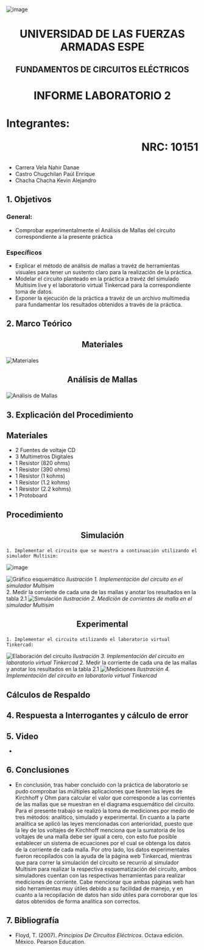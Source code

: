 ![image](https://user-images.githubusercontent.com/93786746/140656495-1e9017c5-1622-4145-a547-0ebbe5014f3d.png)
# <p align=center> UNIVERSIDAD DE LAS FUERZAS ARMADAS ESPE 
## <p align=center> FUNDAMENTOS DE CIRCUITOS ELÉCTRICOS
# <p align=center>  INFORME LABORATORIO 2
# Integrantes: <p align=right> NRC: 10151
* Carrera Vela Nahir Danae
* Castro Chugchilan Paúl Enrique
* Chacha Chacha Kevin Alejandro
## 1. Objetivos
  ### General: 
  * Comprobar experimentalmente el Análisis de Mallas del circuito correspondiente a la presente práctica
  ### Específicos
  * Explicar el método de análisis de mallas a travéz de herramientas visuales para tener un sustento claro para la realización de la práctica.
  * Modelar el circuito planteado en la práctica a travéz del simulado Multisim live y el laboratorio virtual Tinkercad para la correspondiente toma de datos.
  * Exponer la ejecución de la práctica a travéz de un archivo multimedia para fundamentar los resultados obtenidos a través de la práctica.
## 2. Marco Teórico
  ## <p align=center> Materiales
  ![Materiales](https://user-images.githubusercontent.com/93829962/142961043-0ba46bdf-ad7e-419f-a598-2b771f777815.jpeg)
  ## <p align=center> Análisis de Mallas
  ![Análisis de Mallas](https://user-images.githubusercontent.com/93829962/142961052-fc86c13f-a7a9-4fb3-b145-d71967c828a8.jpeg)
## 3. Explicación del Procedimiento
   ## Materiales
  * 2 Fuentes de voltaje CD
  * 3 Multímetros Digitales
  * 1 Resistor (820 ohms)
  * 1 Resistor (390 ohms)
  * 1 Resistor (1 kohms)
  * 1 Resistor (1.2 kohms)
  * 1 Resistor (2.2 kohms)
  * 1 Protoboard
   ## Procedimiento
## <p align=center> Simulación
  
    1. Implementar el circuito que se muestra a continuación utilizando el simulador Multisim:
![image](https://user-images.githubusercontent.com/93786746/142958589-63f89954-5ec2-4ab4-9a5c-6201bbfd04b6.png)

![Gráfico  esquemático](https://user-images.githubusercontent.com/93786746/142958657-6cec8399-f53d-4a44-a970-2cd37152ee87.PNG)
_Ilustración 1. Implementación del circuito en el simulador Multisim_  
    2. Medir la corriente de cada una de las mallas y anotar los resultados en la tabla 2.1
 ![Simulación](https://user-images.githubusercontent.com/93786746/142958796-82f6b357-4a81-4bf9-8c40-1ddbd4edd142.PNG)
_Ilustración 2. Medición de corrientes de malla en el simulador Multisim_
## <p align=center> Experimental
    1. Implementar el circuito utilizando el laboratorio virtual Tinkercad:
![Elaboración del circuito](https://user-images.githubusercontent.com/93786746/142959115-11690f85-25a5-41cd-a02e-bddcd2a0a5d8.PNG)
_Ilustración 3. Implementación del circuito en laboratorio virtual Tinkercad_
    2. Medir la corriente de cada una de las mallas y anotar los resultados en la tabla 2.1
![Mediciones](https://user-images.githubusercontent.com/93786746/142959437-91ea4dfa-4b08-4ebe-8cb4-7679df37f849.PNG)
_Ilustración 4. Implementación del circuito en laboratorio virtual Tinkercad_
  ## Cálculos de Respaldo
  

## 4. Respuesta a Interrogantes y cálculo de error

## 5. Video
  *  
## 6. Conclusiones
  * En conclusión, tras haber concluido con la práctica de laboratorio se pudo comprobar las múltiples aplicaciones que tienen las leyes de Kirchhoff y Ohm para calcular el valor que corresponde a las corrientes de las mallas que se muestran en el diagrama esquemático del circuito. Para el presente trabajo se realizó la toma de mediciones por medio de tres métodos: analítico, simulado y experimental. En cuanto a la parte analítica se aplicó las leyes mencionadas con anterioridad, puesto que la ley de los voltajes de Kirchhoff menciona que la sumatoria de los voltajes de una malla debe ser igual a cero, con esto fue posible establecer un sistema de ecuaciones por el cual se obtenga los datos de la corriente de cada malla. Por otro lado, los datos experimentales fueron recopilados con la ayuda de la página web Tinkercad, mientras que para correr la simulación del circuito se recurrió al simulador Multisim para realizar la respectiva esquematización del circuito, ambos simuladores cuentan con las respectivas herramientas para realizar mediciones de corriente. Cabe mencionar que ambas páginas web han sido herramientas muy útiles debido a su facilidad de manejo, y en cuanto a la recopilación de datos han sido útiles para corroborar que los datos obtenidos de forma analítica son correctos.
## 7. Bibliografía
 * Floyd, T. (2007). _Principios De Circuitos Eléctricos_. Octava edición. México. Pearson Education.
